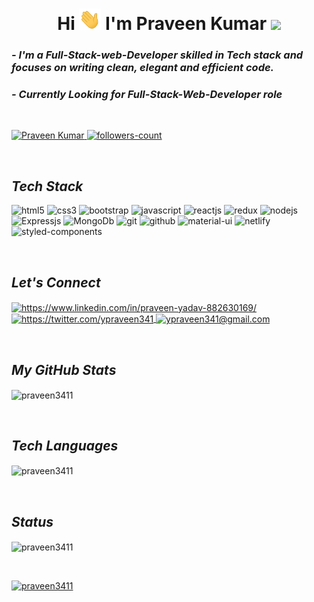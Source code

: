 
<!----------------------------------- Heading Section ------------------------------------>
<h1 align="center">
    Hi
    <img src="https://raw.githubusercontent.com/ABSphreak/ABSphreak/master/gifs/Hi.gif" width="35">
    I'm Praveen Kumar
    <img src="https://camo.githubusercontent.com/d3359cb00ab0b5ed8f2e1fe3fceb4fbaf3b614340f8c0db99c17b9f50b351770/68747470733a2f2f656d6f6a69732e736c61636b6d6f6a69732e636f6d2f656d6f6a69732f696d616765732f313533313834393433302f343234362f626c6f622d73756e676c61737365732e6769663f31353331383439343330" width="35">
</h1>



<!----------------------------------- About Section ------------------------------------>

<h3>
    <i>- I'm a Full-Stack-web-Developer skilled in Tech stack and focuses on writing clean, elegant and efficient code.</i>
</h3>

<h3>
    <i>- Currently Looking for Full-Stack-Web-Developer role</i>
</h3>
<br>
<!----------------------------------- Profile View Section ------------------------------------>

<p align="left">
    <a href="https://github.com/praveen3411">
        <img src="https://komarev.com/ghpvc/?username=praveen3411&label=Profile%20views&color=0e75b6&style=flat" alt="Praveen Kumar" />
    </a>
     <a href="https://github.com/praveen3411?tab=followers">
        <img src="https://img.shields.io/github/followers/praveen3411?label=Followers&style=social" alt="followers-count">
    </a>
</p>
<br>
<!----------------------------------- Tech Stack Section ------------------------------------>

<h2><i>Tech Stack</i></h2>
<p>
    <img src="https://img.shields.io/badge/HTML5-E34F26?style=for-the-badge&logo=html5&logoColor=white" alt="html5" />
    <img src="https://img.shields.io/badge/CSS3-1572B6?style=for-the-badge&logo=css3&logoColor=white" alt="css3" />
    <img src="https://img.shields.io/badge/Bootstrap-563D7C?style=for-the-badge&logo=bootstrap&logoColor=white" alt="bootstrap" />
    <img src="https://img.shields.io/badge/JavaScript-323330?style=for-the-badge&logo=javascript&logoColor=F7DF1E" alt="javascript" />
    <img src="https://img.shields.io/badge/React-20232A?style=for-the-badge&logo=react&logoColor=61DAFB" alt="reactjs" />
    <img src="https://img.shields.io/badge/Redux-593D88?style=for-the-badge&logo=redux&logoColor=white" alt="redux" />
    <img src="https://img.shields.io/badge/Node%20Js-green?style=for-the-badge&logo=node.js&logoColor=white" alt="nodejs" />
    <img src="https://img.shields.io/badge/Express%20Js-667881?style=for-the-badge&logo=express&logoColor=green" alt="Expressjs" />
    <img src="https://img.shields.io/badge/Mongodb%20-darkgreen?style=for-the-badge&logo=mongodb&logoColor=green" alt="MongoDb" />
    <img src="https://img.shields.io/badge/Git-f44d27?style=for-the-badge&logo=git&logoColor=white" alt="git" />
    <img src="https://img.shields.io/badge/GitHub-100000?style=for-the-badge&logo=github&logoColor=white" alt="github" />
    <img src="https://img.shields.io/badge/Material%20UI-007FFF?style=for-the-badge&logo=mui&logoColor=white" alt="material-ui" />
    <img src="https://img.shields.io/badge/Netlify-00C7B7?style=for-the-badge&logo=netlify&logoColor=white" alt="netlify" />
    <img src="https://img.shields.io/badge/styled--components-DB7093?style=for-the-badge&logo=styled-components&logoColor=white" alt="styled-components" />
</p>
<br>
<!----------------------------------- Social Media Links Section ------------------------------------>
<h2><i>Let's Connect</i></h2>
<p align="left">
    <a href="https://www.linkedin.com/in/praveen-yadav-882630169/">
        <img align="center" src="https://img.shields.io/badge/LinkedIn-0077B5?style=for-the-badge&logo=linkedin&logoColor=white" alt="https://www.linkedin.com/in/praveen-yadav-882630169/" />
    </a>
    <a href="https://twitter.com/ypraveen341">
        <img align="center" src="https://img.shields.io/badge/Twitter-1DA1F2?style=for-the-badge&logo=twitter&logoColor=white" alt="https://twitter.com/ypraveen341" />
    </a>
    <a title="ypraveen341@gmail.com" href="mailto:ypraveen341@gmail.com">
        <img align="center" src="https://img.shields.io/badge/Gmail-D14836?style=for-the-badge&logo=gmail&logoColor=white" alt="ypraveen341@gmail.com"/>
    </a>
</p>
<br>
<!----------------------------------- GitHub Stats Section ------------------------------------>
<h2><i>My GitHub Stats</i></h2>
<p align="center"></p>
<p><img align="center" src="https://github-readme-streak-stats.herokuapp.com/?user=praveen3411&&theme=highcontrast" alt="praveen3411"/></p>
<p align="left">
</p>
<br>
<!----------------------------------- Tech Languages ------------------------------------>
<h2><i>Tech Languages</i></h2>
<p><img align="center" src="https://github-readme-stats.vercel.app/api/top-langs?username=praveen3411&show_icons=true&locale=en&layout=compact&&theme=highcontrast" alt="praveen3411" /></p>
<p align="left">
</p>
<br>
<!----------------------------------- Git Status ------------------------------------>
<h2><i>Status</i></h2>
<p><img align="center" src="https://github-readme-stats.vercel.app/api?username=praveen3411&show_icons=true&locale=en&&theme=highcontrast" alt="praveen3411" /></p>
<br>
<p><a href="https://github-profile-trophy.vercel.app/?username=praveen3411&theme=algolia"><img src="https://github-profile-trophy.vercel.app/?username=praveen3411&theme=algolia" alt="praveen3411" /></a></p>
<br>






